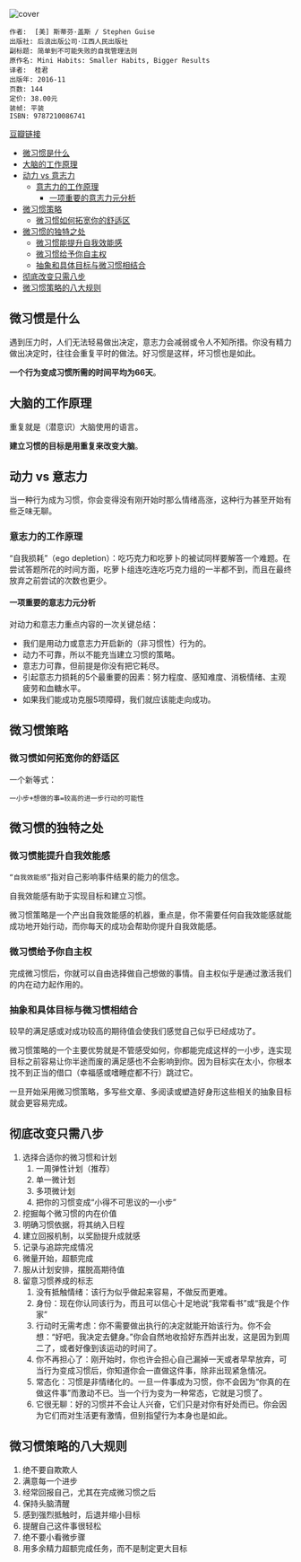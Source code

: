 ![cover](https://img3.doubanio.com/lpic/s29051384.jpg)

    作者:  [美] 斯蒂芬·盖斯 / Stephen Guise
    出版社: 后浪出版公司·江西人民出版社
    副标题: 简单到不可能失败的自我管理法则
    原作名: Mini Habits: Smaller Habits, Bigger Results
    译者:  桂君
    出版年: 2016-11
    页数: 144
    定价: 38.00元
    装帧: 平装
    ISBN: 9787210086741

[豆瓣链接](https://book.douban.com/subject/26877306/)

- [微习惯是什么](#%e5%be%ae%e4%b9%a0%e6%83%af%e6%98%af%e4%bb%80%e4%b9%88)
- [大脑的工作原理](#%e5%a4%a7%e8%84%91%e7%9a%84%e5%b7%a5%e4%bd%9c%e5%8e%9f%e7%90%86)
- [动力 vs 意志力](#%e5%8a%a8%e5%8a%9b-vs-%e6%84%8f%e5%bf%97%e5%8a%9b)
  - [意志力的工作原理](#%e6%84%8f%e5%bf%97%e5%8a%9b%e7%9a%84%e5%b7%a5%e4%bd%9c%e5%8e%9f%e7%90%86)
    - [一项重要的意志力元分析](#%e4%b8%80%e9%a1%b9%e9%87%8d%e8%a6%81%e7%9a%84%e6%84%8f%e5%bf%97%e5%8a%9b%e5%85%83%e5%88%86%e6%9e%90)
- [微习惯策略](#%e5%be%ae%e4%b9%a0%e6%83%af%e7%ad%96%e7%95%a5)
  - [微习惯如何拓宽你的舒适区](#%e5%be%ae%e4%b9%a0%e6%83%af%e5%a6%82%e4%bd%95%e6%8b%93%e5%ae%bd%e4%bd%a0%e7%9a%84%e8%88%92%e9%80%82%e5%8c%ba)
- [微习惯的独特之处](#%e5%be%ae%e4%b9%a0%e6%83%af%e7%9a%84%e7%8b%ac%e7%89%b9%e4%b9%8b%e5%a4%84)
  - [微习惯能提升自我效能感](#%e5%be%ae%e4%b9%a0%e6%83%af%e8%83%bd%e6%8f%90%e5%8d%87%e8%87%aa%e6%88%91%e6%95%88%e8%83%bd%e6%84%9f)
  - [微习惯给予你自主权](#%e5%be%ae%e4%b9%a0%e6%83%af%e7%bb%99%e4%ba%88%e4%bd%a0%e8%87%aa%e4%b8%bb%e6%9d%83)
  - [抽象和具体目标与微习惯相结合](#%e6%8a%bd%e8%b1%a1%e5%92%8c%e5%85%b7%e4%bd%93%e7%9b%ae%e6%a0%87%e4%b8%8e%e5%be%ae%e4%b9%a0%e6%83%af%e7%9b%b8%e7%bb%93%e5%90%88)
- [彻底改变只需八步](#%e5%bd%bb%e5%ba%95%e6%94%b9%e5%8f%98%e5%8f%aa%e9%9c%80%e5%85%ab%e6%ad%a5)
- [微习惯策略的八大规则](#%e5%be%ae%e4%b9%a0%e6%83%af%e7%ad%96%e7%95%a5%e7%9a%84%e5%85%ab%e5%a4%a7%e8%a7%84%e5%88%99)

## 微习惯是什么
遇到压力时，人们无法轻易做出决定，意志力会减弱或令人不知所措。你没有精力做出决定时，往往会重复平时的做法。好习惯是这样，坏习惯也是如此。

**一个行为变成习惯所需的时间平均为66天**。

## 大脑的工作原理
重复就是（潜意识）大脑使用的语言。

**建立习惯的目标是用重复来改变大脑**。

## 动力 vs 意志力
当一种行为成为习惯，你会变得没有刚开始时那么情绪高涨，这种行为甚至开始有些乏味无聊。

### 意志力的工作原理
“自我损耗”（ego depletion）：吃巧克力和吃萝卜的被试同样要解答一个难题。在尝试答题所花的时间方面，吃萝卜组连吃连吃巧克力组的一半都不到，而且在最终放弃之前尝试的次数也更少。

#### 一项重要的意志力元分析
对动力和意志力重点内容的一次关键总结：

- 我们是用动力或意志力开启新的（非习惯性）行为的。
- 动力不可靠，所以不能充当建立习惯的策略。
- 意志力可靠，但前提是你没有把它耗尽。
- 引起意志力损耗的5个最重要的因素：努力程度、感知难度、消极情绪、主观疲劳和血糖水平。
- 如果我们能成功克服5项障碍，我们就应该能走向成功。

## 微习惯策略
### 微习惯如何拓宽你的舒适区
一个新等式：

```
一小步+想做的事=较高的进一步行动的可能性
```

## 微习惯的独特之处
### 微习惯能提升自我效能感
`“自我效能感”`指对自己影响事件结果的能力的信念。

自我效能感有助于实现目标和建立习惯。

微习惯策略是一个产出自我效能感的机器，重点是，你不需要任何自我效能感就能成功地开始行动，而你每天的成功会帮助你提升自我效能感。

### 微习惯给予你自主权
完成微习惯后，你就可以自由选择做自己想做的事情。自主权似乎是通过激活我们的内在动力起作用的。

### 抽象和具体目标与微习惯相结合
较早的满足感或对成功较高的期待值会使我们感觉自己似乎已经成功了。

微习惯策略的一个主要优势就是不管感受如何，你都能完成这样的一小步，连实现目标之前容易让你半途而废的满足感也不会影响到你。因为目标实在太小，你根本找不到正当的借口（幸福感或嗜睡症都不行）跳过它。

一旦开始采用微习惯策略，多写些文章、多阅读或塑造好身形这些相关的抽象目标就会更容易完成。

## 彻底改变只需八步
1. 选择合适你的微习惯和计划
    1. 一周弹性计划（推荐）
    2. 单一微计划
    3. 多项微计划
    4. 把你的习惯变成“小得不可思议的一小步”
2. 挖掘每个微习惯的内在价值
3. 明确习惯依据，将其纳入日程
4. 建立回报机制，以奖励提升成就感
5. 记录与追踪完成情况
6. 微量开始，超额完成
7. 服从计划安排，摆脱高期待值
8. 留意习惯养成的标志
    1. 没有抵触情绪：该行为似乎做起来容易，不做反而更难。
    2. 身份：现在你认同该行为，而且可以信心十足地说“我常看书”或“我是个作家”
    3. 行动时无需考虑：你不需要做出执行的决定就能开始该行为。你不会想：“好吧，我决定去健身。”你会自然地收拾好东西并出发，这是因为到周二了，或者好像到该运动的时间了。
    4. 你不再担心了：刚开始时，你也许会担心自己漏掉一天或者早早放弃，可当行为变成习惯后，你知道你会一直做这件事，除非出现紧急情况。
    5. 常态化：习惯是非情绪化的。一旦一件事成为习惯，你不会因为“你真的在做这件事”而激动不已。当一个行为变为一种常态，它就是习惯了。
    6. 它很无聊：好的习惯并不会让人兴奋，它们只是对你有好处而已。你会因为它们而对生活更有激情，但别指望行为本身也是如此。

## 微习惯策略的八大规则
1. 绝不要自欺欺人
2. 满意每一个进步
3. 经常回报自己，尤其在完成微习惯之后
4. 保持头脑清醒
5. 感到强烈抵触时，后退并缩小目标
6. 提醒自己这件事很轻松
7. 绝不要小看微步骤
8. 用多余精力超额完成任务，而不是制定更大目标
